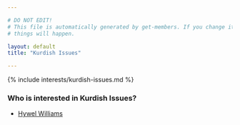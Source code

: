 ```yaml
---

# DO NOT EDIT!
# This file is automatically generated by get-members. If you change it, bad
# things will happen.

layout: default
title: "Kurdish Issues"

---
```


{% include interests/kurdish-issues.md %}

### Who is interested in Kurdish Issues?


* [Hywel Williams](/members/hywel-williams.html)
